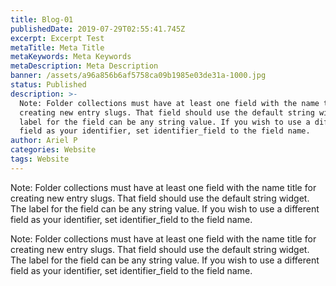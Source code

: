 ```yaml
---
title: Blog-01
publishedDate: 2019-07-29T02:55:41.745Z
excerpt: Excerpt Test
metaTitle: Meta Title
metaKeywords: Meta Keywords
metaDescription: Meta Description
banner: /assets/a96a856b6af5758ca09b1985e03de31a-1000.jpg
status: Published
description: >-
  Note: Folder collections must have at least one field with the name title for
  creating new entry slugs. That field should use the default string widget. The
  label for the field can be any string value. If you wish to use a different
  field as your identifier, set identifier_field to the field name.
author: Ariel P
categories: Website
tags: Website
---
```

Note: Folder collections must have at least one field with the name title for creating new entry slugs. That field should use the default string widget. The label for the field can be any string value. If you wish to use a different field as your identifier, set identifier_field to the field name.

Note: Folder collections must have at least one field with the name title for creating new entry slugs. That field should use the default string widget. The label for the field can be any string value. If you wish to use a different field as your identifier, set identifier_field to the field name.
